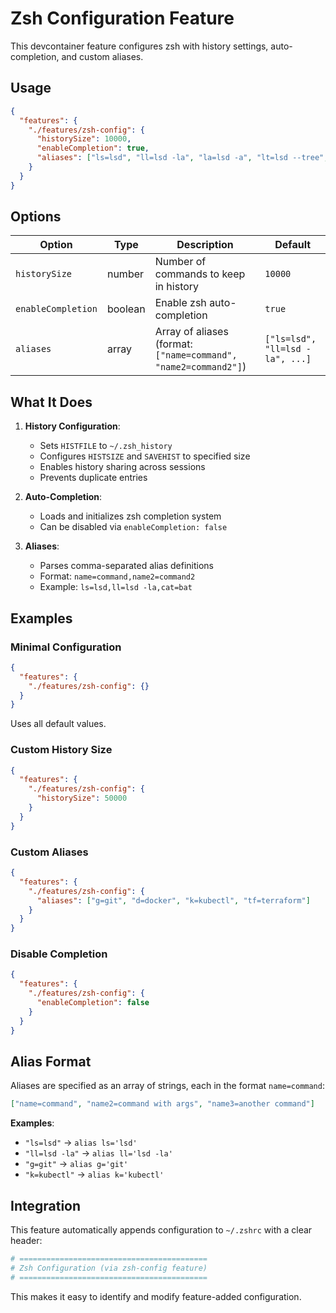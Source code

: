 # Zsh Configuration Feature

This devcontainer feature configures zsh with history settings, auto-completion, and custom aliases.

## Usage

```json
{
  "features": {
    "./features/zsh-config": {
      "historySize": 10000,
      "enableCompletion": true,
      "aliases": ["ls=lsd", "ll=lsd -la", "la=lsd -a", "lt=lsd --tree", "lg=lazygit", "cat=bat"]
    }
  }
}
```

## Options

| Option | Type | Description | Default |
|--------|------|-------------|---------|
| `historySize` | number | Number of commands to keep in history | `10000` |
| `enableCompletion` | boolean | Enable zsh auto-completion | `true` |
| `aliases` | array | Array of aliases (format: `["name=command", "name2=command2"]`) | `["ls=lsd", "ll=lsd -la", ...]` |

## What It Does

1. **History Configuration**:
   - Sets `HISTFILE` to `~/.zsh_history`
   - Configures `HISTSIZE` and `SAVEHIST` to specified size
   - Enables history sharing across sessions
   - Prevents duplicate entries

2. **Auto-Completion**:
   - Loads and initializes zsh completion system
   - Can be disabled via `enableCompletion: false`

3. **Aliases**:
   - Parses comma-separated alias definitions
   - Format: `name=command,name2=command2`
   - Example: `ls=lsd,ll=lsd -la,cat=bat`

## Examples

### Minimal Configuration

```json
{
  "features": {
    "./features/zsh-config": {}
  }
}
```

Uses all default values.

### Custom History Size

```json
{
  "features": {
    "./features/zsh-config": {
      "historySize": 50000
    }
  }
}
```

### Custom Aliases

```json
{
  "features": {
    "./features/zsh-config": {
      "aliases": ["g=git", "d=docker", "k=kubectl", "tf=terraform"]
    }
  }
}
```

### Disable Completion

```json
{
  "features": {
    "./features/zsh-config": {
      "enableCompletion": false
    }
  }
}
```

## Alias Format

Aliases are specified as an array of strings, each in the format `name=command`:

```json
["name=command", "name2=command with args", "name3=another command"]
```

**Examples**:
- `"ls=lsd"` → `alias ls='lsd'`
- `"ll=lsd -la"` → `alias ll='lsd -la'`
- `"g=git"` → `alias g='git'`
- `"k=kubectl"` → `alias k='kubectl'`

## Integration

This feature automatically appends configuration to `~/.zshrc` with a clear header:

```bash
# ==========================================
# Zsh Configuration (via zsh-config feature)
# ==========================================
```

This makes it easy to identify and modify feature-added configuration.
